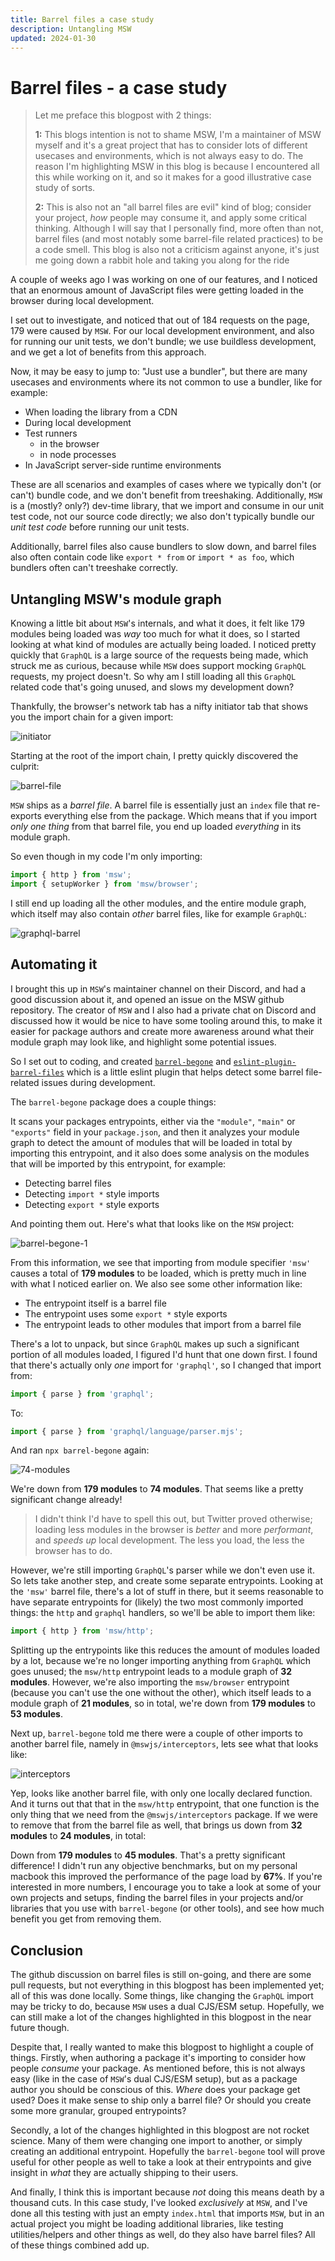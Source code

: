 ```yaml
---
title: Barrel files a case study
description: Untangling MSW
updated: 2024-01-30
---
```


# Barrel files - a case study

> Let me preface this blogpost with 2 things:
>
> **1:** This blogs intention is not to shame MSW, I'm a maintainer of MSW myself and it's a great project that has to consider lots of different usecases and environments, which is not always easy to do. The reason I'm highlighting MSW in this blog is because I encountered all this while working on it, and so it makes for a good illustrative case study of sorts.
>
> **2:** This is also not an "all barrel files are evil" kind of blog; consider your project, _how_ people may consume it, and apply some critical thinking. Although I will say that I personally find, more often than not, barrel files (and most notably some barrel-file related practices) to be a code smell. This blog is also not a criticism against anyone, it's just me going down a rabbit hole and taking you along for the ride

A couple of weeks ago I was working on one of our features, and I noticed that an enormous amount of JavaScript files were getting loaded in the browser during local development.

I set out to investigate, and noticed that out of 184 requests on the page, 179 were caused by `MSW`. For our local development environment, and also for running our unit tests, we don't bundle; we use buildless development, and we get a lot of benefits from this approach.

Now, it may be easy to jump to: "Just use a bundler", but there are many usecases and environments where its not common to use a bundler, like for example:

- When loading the library from a CDN
- During local development
- Test runners 
  - in the browser
  - in node processes 
- In JavaScript server-side runtime environments

These are all scenarios and examples of cases where we typically don't (or can't) bundle code, and we don't benefit from treeshaking. Additionally, `MSW` is a (mostly? only?) dev-time library, that we import and consume in our unit test code, not our source code directly; we also don't typically bundle our _unit test code_ before running our unit tests.

Additionally, barrel files also cause bundlers to slow down, and barrel files also often contain code like `export * from` or `import * as foo`, which bundlers often can't treeshake correctly.

## Untangling MSW's module graph

Knowing a little bit about `MSW`'s internals, and what it does, it felt like 179 modules being loaded was _way_ too much for what it does, so I started looking at what kind of modules are actually being loaded. I noticed pretty quickly that `GraphQL` is a large source of the requests being made, which struck me as curious, because while `MSW` does support mocking `GraphQL` requests, my project doesn't. So why am I still loading all this `GraphQL` related code that's going unused, and slows my development down?

Thankfully, the browser's network tab has a nifty initiator tab that shows you the import chain for a given import:

![initiator](https://i.imgur.com/xmfLY6P.png)

Starting at the root of the import chain, I pretty quickly discovered the culprit:

![barrel-file](https://i.imgur.com/AE6TWPI.png)

`MSW` ships as a _barrel file_. A barrel file is essentially just an `index` file that re-exports everything else from the package. Which means that if you import _only one thing_ from that barrel file, you end up loaded _everything_ in its module graph.

So even though in my code I'm only importing:
```js
import { http } from 'msw';
import { setupWorker } from 'msw/browser';
```
I still end up loading all the other modules, and the entire module graph, which itself may also contain _other_ barrel files, like for example `GraphQL`:

![graphql-barrel](https://i.imgur.com/fbiYG7W.png)

## Automating it

I brought this up in `MSW`'s maintainer channel on their Discord, and had a good discussion about it, and opened an issue on the MSW github repository. The creator of `MSW` and I also had a private chat on Discord and discussed how it would be nice to have some tooling around this, to make it easier for package authors and create more awareness around what their module graph may look like, and highlight some potential issues.

So I set out to coding, and created [`barrel-begone`](https://www.npmjs.com/package/barrel-begone) and [`eslint-plugin-barrel-files`](https://www.npmjs.com/package/eslint-plugin-barrel-files) which is a little eslint plugin that helps detect some barrel file-related issues during development. 

The `barrel-begone` package does a couple things:

It scans your packages entrypoints, either via the `"module"`, `"main"` or `"exports"` field in your `package.json`, and then it analyzes your module graph to detect the amount of modules that will be loaded in total by importing this entrypoint, and it also does some analysis on the modules that will be imported by this entrypoint, for example:

- Detecting barrel files
- Detecting `import *` style imports
- Detecting `export *` style exports

And pointing them out. Here's what that looks like on the `MSW` project:

![barrel-begone-1](https://i.imgur.com/xAYirY2.png)

From this information, we see that importing from module specifier `'msw'` causes a total of **179 modules** to be loaded, which is pretty much in line with what I noticed earlier on. We also see some other information like:

- The entrypoint itself is a barrel file
- The entrypoint uses some `export *` style exports
- The entrypoint leads to other modules that import from a barrel file

There's a lot to unpack, but since `GraphQL` makes up such a significant portion of all modules loaded, I figured I'd hunt that one down first. I found that there's actually only _one_ import for `'graphql'`, so I changed that import from:

```js
import { parse } from 'graphql';
```

To:

```js
import { parse } from 'graphql/language/parser.mjs';
```

And ran `npx barrel-begone` again:

![74-modules](https://i.imgur.com/6aUCSH6.png)

We're down from **179 modules** to **74 modules**. That seems like a pretty significant change already!

> I didn't think I'd have to spell this out, but Twitter proved otherwise; loading less modules in the browser is _better_ and more _performant_, and _speeds up_ local development. The less you load, the less the browser has to do.

However, we're still importing `GraphQL`'s parser while we don't even use it. So lets take another step, and create some separate entrypoints. Looking at the `'msw'` barrel file, there's a lot of stuff in there, but it seems reasonable to have separate entrypoints for (likely) the two most commonly imported things: the `http` and `graphql` handlers, so we'll be able to import them like:

```js
import { http } from 'msw/http';
```

Splitting up the entrypoints like this reduces the amount of modules loaded by a lot, because we're no longer importing anything from `GraphQL` which goes unused; the `msw/http` entrypoint leads to a module graph of **32 modules**. However, we're also importing the `msw/browser` entrypoint (because you can't use the one without the other), which itself leads to a module graph of **21 modules**, so in total, we're down from **179 modules** to **53 modules**.

Next up, `barrel-begone` told me there were a couple of other imports to another barrel file, namely in `@mswjs/interceptors`, lets see what that looks like:

![interceptors](https://i.imgur.com/QbYhEL0.png)

Yep, looks like another barrel file, with only one locally declared function. And it turns out that that in the `msw/http` entrypoint, that one function is the only thing that we need from the `@mswjs/interceptors` package. If we were to remove that from the barrel file as well, that brings us down from **32 modules** to **24 modules**, in total:

Down from **179 modules** to **45 modules**. That's a pretty significant difference! I didn't run any objective benchmarks, but on my personal macbook this improved the performance of the page load by **67%**. If you're interested in more numbers, I encourage you to take a look at some of your own projects and setups, finding the barrel files in your projects and/or libraries that you use with `barrel-begone` (or other tools), and see how much benefit you get from removing them.

## Conclusion

The github discussion on barrel files is still on-going, and there are some pull requests, but not everything in this blogpost has been implemented yet; all of this was done locally. Some things, like changing the `GraphQL` import may be tricky to do, because `MSW` uses a dual CJS/ESM setup. Hopefully, we can still make a lot of the changes highlighted in this blogpost in the near future though.

Despite that, I really wanted to make this blogpost to highlight a couple of things. Firstly, when authoring a package it's importing to consider how people _consume_ your package. As mentioned before, this is not always easy (like in the case of `MSW`'s dual CJS/ESM setup), but as a package author you should be conscious of this. _Where_ does your package get used? Does it make sense to ship only a barrel file? Or should you create some more granular, grouped entrypoints?

Secondly, a lot of the changes highlighted in this blogpost are not rocket science. Many of them were changing one import to another, or simply creating an additional entrypoint. Hopefully the `barrel-begone` tool will prove useful for other people as well to take a look at their entrypoints and give insight in _what_ they are actually shipping to their users.

And finally, I think this is important because _not_ doing this means death by a thousand cuts. In this case study, I've looked _exclusively_ at `MSW`, and I've done all this testing with just an empty `index.html` that imports `MSW`, but in an actual project you might be loading additional libraries, like testing utilities/helpers and other things as well, do they also have barrel files? All of these things combined add up.
